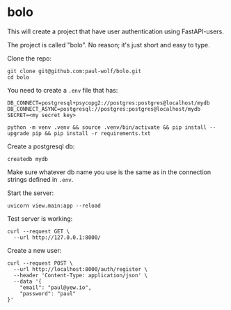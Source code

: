 # bolo

This will create a project that have user authentication using FastAPI-users.

The project is called "bolo". No reason; it's just short and easy to type.

Clone the repo:

```
git clone git@github.com:paul-wolf/bolo.git
cd bolo
```


You need to create a `.env` file that has:

```
DB_CONNECT=postgresql+psycopg2://postgres:postgres@localhost/mydb
DB_CONNECT_ASYNC=postgresql://postgres:postgres@localhost/mydb
SECRET=<my secret key>
```

```
python -m venv .venv && source .venv/bin/activate && pip install --upgrade pip && pip install -r requirements.txt
```

Create a postgresql db:

```
createdb mydb
```

Make sure whatever db name you use is the same as in the connection strings defined in `.env`. 


Start the server:

```
uvicorn view.main:app --reload
```

Test server is working:

```
curl --request GET \
  --url http://127.0.0.1:8000/

```

Create a new user:

```
curl --request POST \
  --url http://localhost:8000/auth/register \
  --header 'Content-Type: application/json' \
  --data '{
	"email": "paul@yew.io",
	"password": "paul"
}'
```


